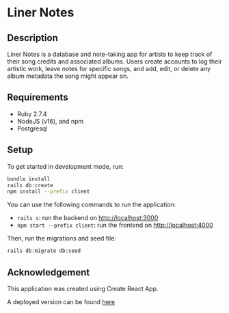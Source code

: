 # Liner Notes


## Description
Liner Notes is a database and note-taking app for artists to keep track of their song credits and associated albums. Users create accounts to log their artistic work, leave notes for specific songs, and add, edit, or delete any album metadata the song might appear on.

<!-- A video walkthrough of the application running can be found [here](). -->


## Requirements
- Ruby 2.7.4
- NodeJS (v16), and npm
- Postgresql


## Setup
To get started in development mode, run:

```sh
bundle install
rails db:create
npm install --prefix client
```

You can use the following commands to run the application:

- `rails s`: run the backend on [http://localhost:3000](http://localhost:3000)
- `npm start --prefix client`: run the frontend on [http://localhost:4000](http://localhost:4000)

Then, run the migrations and seed file:
```sh
rails db:migrate db:seed
```



## Acknowledgement
This application was created using Create React App.

A deployed version can be found [here](https://liner-notes-app.onrender.com/profile)

<!-- Font Used: Google Fonts; -->

